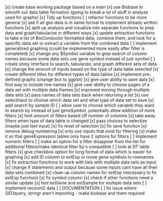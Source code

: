 [x] create base working package based on a main
[x] use Biobase to smooth out data table formation (going to break a lot of stuff in analyze used for graphs)
[x] Tidy up functions
[ ] refactor functions to be more general
    [x] ask if all geo data is in same format to implement already written functions
    [x] split up analysis and visualize into separate functions to prep data and graph/tabularize in different ways
    [x] update extraction functions to take a list of BioConductor formatted data, combine them, and look for a specific data set or extract a variable from the combined data
    [ ] implement generalized graphing (could be implemented more easily after filter is completed)
    [x] change any $Symbol variable to grep search of column names because some data sets use gene symbol instead of just symbol
[ ] create shiny interface to search, tabularize, and graph different sets of data
    [x] change the amount of inputs based on the type of data table selected
    [x] create different titles for different types of data tables
    [x] implement pre-defined graphs (change box to ggplot)
    [x] give user ability to save data 
    [x] find way to include row names
    [x] give user ability to choose pages of a data set with multiple data frames 
    [x] improved moving through multiple data sets
    [x] pass names of data sets back when returning a list
    [x] use selectInput to choose which data set and what type of data set to save
    [x] add search by sample ID
    [ ] allow user to choose which variable they want to search by instead of just geneSymbol, potentially allow addition of more filters
        [x] limit amount of filters based off number of columns
            [x] take away filters when type of data table is changed
        [x] pass choices to selectize (maybe just text input)
        [x] fix reset of selection
        [x] fix save function
        [x] remove debug numbering
        [x] only use inputs that exist for filtering
        [x] make it so that geneExpression tables only have 2 options for filters
        [ ] implement numeric filters
        [ ] make an option for a filter disappear from the list for additional filters/make identical filter by's compatible
        [ ] look at DT table filters 
    [x] give checkbox option for long format of data which is easier for graphing
    [x] add ID column to extExp or move gene symbols to rownames
[x] fix extraction functions to work with lists with multiple data sets as input
    [x] change if statements and output because some inputs cant have all their data sets combined
    [x] clean up column names for extExp (necessary to fix extExp function)
    [x] fix symbol column
    [x] check if other functions need a similar update
    [x] test extGene and extSample for multiple data sets
[ ] implement recount2 data
[ ] DOCUMENTATION
[ ] fix issue where GEOquery, stringr aren't importing - make biobase and them required
